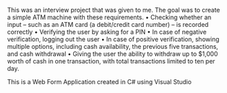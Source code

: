 This was an interview project that was given to me. The goal was to create a simple ATM machine with these requirements. • Checking whether an input – such as an ATM card (a debit/credit card number) – is recorded correctly • Verifying the user by asking for a PIN • In case of negative verification, logging out the user • In case of positive verification, showing multiple options, including cash availability, the previous five transactions, and cash withdrawal • Giving the user the ability to withdraw up to $1,000 worth of cash in one transaction, with total transactions limited to ten per day.

This is a Web Form Application created in C# using Visual Studio
